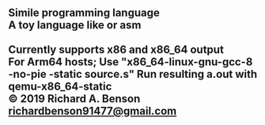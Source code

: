 Simile programming language<br>
A toy language like or asm<br>
<br>
Currently supports x86 and x86_64 output<br>
For Arm64 hosts; 
    Use "x86_64-linux-gnu-gcc-8 -no-pie -static source.s"
    Run resulting a.out with qemu-x86_64-static
<br>
© 2019 Richard A. Benson <richardbenson91477@gmail.com><br>
---

